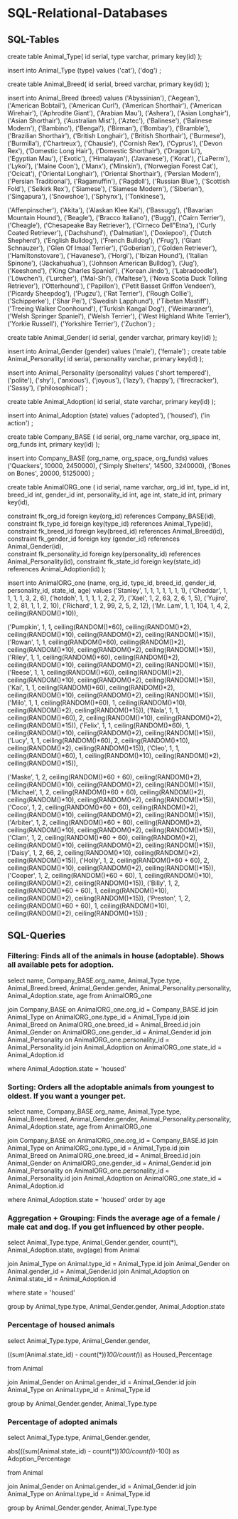 # SQL-Relational-Databases
## SQL-Tables

create table Animal_Type( 
  id serial, 
  type varchar, 
  primary key(id) 
);

insert into Animal_Type (type) values 
('cat'),
('dog')
;

create table Animal_Breed( 
  id serial, 
  breed varchar, 
  primary key(id) 
);

insert into Animal_Breed (breed) values 
('Abyssinian'),
('Aegean'),
('American Bobtail'),
('American Curl'),
('American Shorthair'),
('American Wirehair'),
('Aphrodite Giant'),
('Arabian Mau'),
('Ashera'),
('Asian Longhair'),
('Asian Shorthair'),
('Australian Mist'),
('Aztec'),
('Balinese'),
('Balinese Modern'),
('Bambino'),
('Bengal'),
('Birman'),
('Bombay'),
('Bramble'),
('Brazilian Shorthair'),
('British Longhair'),
('British Shorthair'),
('Burmese'),
('Burmilla'),
('Chartreux'),
('Chausie'),
('Cornish Rex'),
('Cyprus'),
('Devon Rex'),
('Domestic Long Hair'),
('Domestic Shorthair'),
('Dragon Li'),
('Egyptian Mau'),
('Exotic'),
('Himalayan'),
('Javanese'),
('Korat'),
('LaPerm'),
('Lykoi'),
('Maine Coon'),
('Manx'),
('Minskin'),
('Norwegian Forest Cat'),
('Ocicat'),
('Oriental Longhair'),
('Oriental Shorthair'),
('Persian Modern'),
('Persian Traditional'),
('Ragamuffin'),
('Ragdoll'),
('Russian Blue'),
('Scottish Fold'),
('Selkirk Rex'),
('Siamese'),
('Siamese Modern'),
('Siberian'),
('Singapura'),
('Snowshoe'),
('Sphynx'),
('Tonkinese'),

('Affenpinscher'),
('Akita'),
('Alaskan Klee Kai'),
('Bassugg'),
('Bavarian Mountain Hound'),
('Beagle'),
('Bracco Italiano'),
('Bugg'),
('Cairn Terrier'),
('Cheagle'),
('Chesapeake Bay Retriever'),
('Cirneco Dell"Etna'),
('Curly Coated Retriever'),
('Dachshund'),
('Dalmatian'),
('Doxiepoo'),
('Dutch Shepherd'),
('English Bulldog'),
('French Bulldog'),
('Frug'),
('Giant Schnauzer'),
('Glen Of Imaal Terrier'),
('Goberian'),
('Golden Retriever'),
('Hamiltonstovare'),
('Havanese'),
('Horgi'),
('Ibizan Hound'),
('Italian Spinone'),
('Jackahuahua'),
('Johnson American Bulldog'),
('Jug'),
('Keeshond'),
('King Charles Spaniel'),
('Korean Jindo'),
('Labradoodle'),
('Löwchen'),
('Lurcher'),
('Mal-Shi'),
('Maltese'),
('Nova Scotia Duck Tolling Retriever'),
('Otterhound'),
('Papillon'),
('Petit Basset Griffon Vendeen'),
('Picardy Sheepdog'),
('Pugzu'),
('Rat Terrier'),
('Rough Collie'),
('Schipperke'),
('Shar Pei'),
('Swedish Lapphund'),
('Tibetan Mastiff'),
('Treeing Walker Coonhound'),
('Turkish Kangal Dog'),
('Weimaraner'),
('Welsh Springer Spaniel'),
('Welsh Terrier'),
('West Highland White Terrier'),
('Yorkie Russell'),
('Yorkshire Terrier'),
('Zuchon')
;

create table Animal_Gender( 
  id serial, 
  gender varchar, 
  primary key(id) 
);

 insert into Animal_Gender (gender) values
 ('male'),
 ('female')
 ;
create table Animal_Personality( 
  id serial, 
  personality varchar, 
  primary key(id) 
);

insert into Animal_Personality (personality) values 
('short tempered'), 
('polite'), 
('shy'), 
('anxious'), 
('joyous'), 
('lazy'),
('happy'),
('firecracker'),
('Sassy'),
('philosophical')
;

create table Animal_Adoption(
  id serial,
  state varchar,
  primary key(id)
  );
  
 insert into Animal_Adoption (state) values
 ('adopted'),
 ('housed'),
 ('in action')
 ;
 
 create table Company_BASE (
  id serial,
  org_name varchar,
  org_space int,
  org_funds int,
  primary key(id)
  );
  
  insert into Company_BASE (org_name, org_space, org_funds) values
  ('Quackers', 10000, 2450000),
  ('Simply Shelters', 14500, 3240000),
  ('Bones on Bones', 20000, 5125000)
  ;

create table AnimalORG_one ( 
  id serial,
  name varchar,
  org_id int,
  type_id int,
  breed_id int,
  gender_id int, 
  personality_id int, 
  age int, 
  state_id int,
  primary key(id),
  
  constraint fk_org_id foreign key(org_id) references Company_BASE(id),
  constraint fk_type_id foreign key(type_id) references Animal_Type(id),
  constraint fk_breed_id foreign key(breed_id) references Animal_Breed(id),
  constraint fk_gender_id foreign key (gender_id) references Animal_Gender(id),       
  constraint fk_personality_id foreign key(personality_id) references Animal_Personality(id),
  constraint fk_state_id foreign key(state_id) references Animal_Adoption(id)
  );


insert into AnimalORG_one (name, org_id, type_id, breed_id, gender_id, personality_id, state_id, age) values 
('Stanley', 1, 1, 1, 1, 1, 1, 1),
('Cheddar', 1, 1, 1, 1, 3, 2, 6),
('hotdoh', 1, 1, 1, 1, 2, 2, 7),
('Xael', 1, 2, 63, 2, 6, 1, 5),
('Yujiro', 1, 2, 81, 1, 1, 2, 10),
('Richard', 1, 2, 99, 2, 5, 2, 12),
('Mr. Lam', 1, 1, 104, 1, 4, 2, ceiling(RANDOM()*10)),

('Pumpkin', 1, 1, ceiling(RANDOM()*60), ceiling(RANDOM()*2), ceiling(RANDOM()*10), ceiling(RANDOM()*2), ceiling(RANDOM()*15)),
('Rowan', 1, 1, ceiling(RANDOM()*60), ceiling(RANDOM()*2), ceiling(RANDOM()*10), ceiling(RANDOM()*2), ceiling(RANDOM()*15)),
('Riley', 1, 1, ceiling(RANDOM()*60), ceiling(RANDOM()*2), ceiling(RANDOM()*10), ceiling(RANDOM()*2), ceiling(RANDOM()*15)),
('Reese', 1, 1, ceiling(RANDOM()*60), ceiling(RANDOM()*2), ceiling(RANDOM()*10), ceiling(RANDOM()*2), ceiling(RANDOM()*15)),
('Kai', 1, 1, ceiling(RANDOM()*60), ceiling(RANDOM()*2), ceiling(RANDOM()*10), ceiling(RANDOM()*2), ceiling(RANDOM()*15)),
('Milo', 1, 1, ceiling(RANDOM()*60), 1, ceiling(RANDOM()*10), ceiling(RANDOM()*2), ceiling(RANDOM()*15)),
('Nala', 1, 1, ceiling(RANDOM()*60), 2, ceiling(RANDOM()*10), ceiling(RANDOM()*2), ceiling(RANDOM()*15)),
('Felix', 1, 1, ceiling(RANDOM()*60), 1, ceiling(RANDOM()*10), ceiling(RANDOM()*2), ceiling(RANDOM()*15)),
('Lucy', 1, 1, ceiling(RANDOM()*60), 2, ceiling(RANDOM()*10), ceiling(RANDOM()*2), ceiling(RANDOM()*15)),
('Cleo', 1, 1, ceiling(RANDOM()*60), 1, ceiling(RANDOM()*10), ceiling(RANDOM()*2), ceiling(RANDOM()*15)),

('Maske', 1, 2, ceiling(RANDOM()*60 + 60), ceiling(RANDOM()*2), ceiling(RANDOM()*10), ceiling(RANDOM()*2), ceiling(RANDOM()*15)),
('Michael', 1, 2, ceiling(RANDOM()*60 + 60), ceiling(RANDOM()*2), ceiling(RANDOM()*10), ceiling(RANDOM()*2), ceiling(RANDOM()*15)),
('Coco', 1, 2, ceiling(RANDOM()*60 + 60), ceiling(RANDOM()*2), ceiling(RANDOM()*10), ceiling(RANDOM()*2), ceiling(RANDOM()*15)),
('Arbiter', 1, 2, ceiling(RANDOM()*60 + 60), ceiling(RANDOM()*2), ceiling(RANDOM()*10), ceiling(RANDOM()*2), ceiling(RANDOM()*15)),
('Clam', 1, 2, ceiling(RANDOM()*60 + 60), ceiling(RANDOM()*2), ceiling(RANDOM()*10), ceiling(RANDOM()*2), ceiling(RANDOM()*15)),
('Daisy', 1, 2, 66, 2, ceiling(RANDOM()*10), ceiling(RANDOM()*2), ceiling(RANDOM()*15)),
('Holly', 1, 2, ceiling(RANDOM()*60 + 60), 2, ceiling(RANDOM()*10), ceiling(RANDOM()*2), ceiling(RANDOM()*15)),
('Cooper', 1, 2, ceiling(RANDOM()*60 + 60), 1, ceiling(RANDOM()*10), ceiling(RANDOM()*2), ceiling(RANDOM()*15)),
('Billy', 1, 2, ceiling(RANDOM()*60 + 60), 1, ceiling(RANDOM()*10), ceiling(RANDOM()*2), ceiling(RANDOM()*15)),
('Preston', 1, 2, ceiling(RANDOM()*60 + 60), 1, ceiling(RANDOM()*10), ceiling(RANDOM()*2), ceiling(RANDOM()*15))
;

## SQL-Queries 
### Filtering: Finds all of the animals in house (adoptable). Shows all available pets for adoption.
select name, Company_BASE.org_name, Animal_Type.type, Animal_Breed.breed, Animal_Gender.gender, Animal_Personality.personality, Animal_Adoption.state, age from AnimalORG_one

join Company_BASE on AnimalORG_one.org_id = Company_BASE.id
join Animal_Type on AnimalORG_one.type_id = Animal_Type.id
join Animal_Breed on AnimalORG_one.breed_id = Animal_Breed.id
join Animal_Gender on AnimalORG_one.gender_id = Animal_Gender.id
join Animal_Personality on AnimalORG_one.personality_id = Animal_Personality.id
join Animal_Adoption on AnimalORG_one.state_id = Animal_Adoption.id

where Animal_Adoption.state = 'housed'

### Sorting: Orders all the adoptable animals from youngest to oldest. If you want a younger pet.
select name, Company_BASE.org_name, Animal_Type.type, Animal_Breed.breed, Animal_Gender.gender, Animal_Personality.personality, Animal_Adoption.state, age from AnimalORG_one

join Company_BASE on AnimalORG_one.org_id = Company_BASE.id
join Animal_Type on AnimalORG_one.type_id = Animal_Type.id
join Animal_Breed on AnimalORG_one.breed_id = Animal_Breed.id
join Animal_Gender on AnimalORG_one.gender_id = Animal_Gender.id
join Animal_Personality on AnimalORG_one.personality_id = Animal_Personality.id
join Animal_Adoption on AnimalORG_one.state_id = Animal_Adoption.id

where Animal_Adoption.state = 'housed'
order by age

### Aggregation + Grouping: Finds the average age of a female / male cat and dog. If you get influenced by other people.

select Animal_Type.type, Animal_Gender.gender, count(*), Animal_Adoption.state, avg(age) from Animal

join Animal_Type on Animal.type_id = Animal_Type.id
join Animal_Gender on Animal.gender_id = Animal_Gender.id
join Animal_Adoption on Animal.state_id = Animal_Adoption.id

where state = 'housed'

group by Animal_type.type, Animal_Gender.gender, Animal_Adoption.state

### Percentage of housed animals

select Animal_Type.type, Animal_Gender.gender, 

((sum(Animal.state_id) - count(*))*100/count(*)) as Housed_Percentage

from Animal

join Animal_Gender on Animal.gender_id = Animal_Gender.id
join Animal_Type on Animal.type_id = Animal_Type.id


group by  Animal_Gender.gender, Animal_Type.type

### Percentage of adopted animals

select Animal_Type.type, Animal_Gender.gender, 

abs(((sum(Animal.state_id) - count(*))*100/count(*))-100) as Adoption_Percentage

from Animal

join Animal_Gender on Animal.gender_id = Animal_Gender.id
join Animal_Type on Animal.type_id = Animal_Type.id


group by  Animal_Gender.gender, Animal_Type.type
